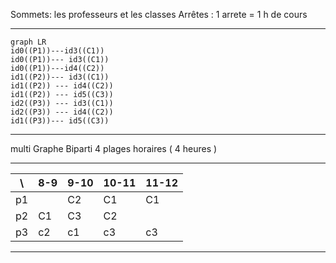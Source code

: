 Sommets: les professeurs et les classes 
Arrêtes : 1 arrete = 1 h de cours 

---

```mermaid
graph LR
id0((P1))---id3((C1))
id0((P1))--- id3((C1))
id0((P1))---id4((C2))
id1((P2))--- id3((C1))
id1((P2)) --- id4((C2))
id1((P2)) --- id5((C3))
id2((P3)) --- id3((C1))
id2((P3)) --- id4((C2))
id1((P3))--- id5((C3))
```

---

multi Graphe Biparti 
4 plages horaires ( 4 heures )

---
\\ | 8-9 | 9-10 |10-11 |11-12
--|--|--|--|--
p1| | C2 |C1|C1
p2|C1|C3|C2|
p3|c2|c1|c3|c3

---
